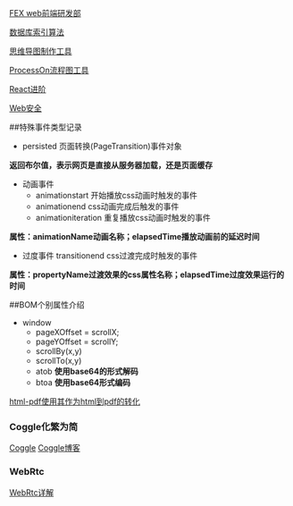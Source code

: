 [FEX web前端研发部](http://devfest14.qiniudn.com/Web/yog-framework-%E7%9B%B8%E5%AE%88%E9%BC%8E.pdf)

[数据库索引算法](http://blog.codinglabs.org/articles/theory-of-mysql-index.html)

[思维导图制作工具](https://app.wisemapping.com/c/maps/3/try)

[ProcessOn流程图工具](https://www.processon.com/diagrams)

[React进阶](http://yiminghe.me/learning-react/tutorial/zh-cn/advanced.html#/)

[Web安全](http://segmentfault.com/a/1190000003852910)

##特殊事件类型记录

+ persisted 页面转换(PageTransition)事件对象

**返回布尔值，表示网页是直接从服务器加载，还是页面缓存**
+ 动画事件
  - animationstart 开始播放css动画时触发的事件
  - animationend css动画完成后触发的事件
  - animationiteration 重复播放css动画时触发的事件

**属性：animationName动画名称；elapsedTime播放动画前的延迟时间**
+ 过度事件 transitionend css过渡完成时触发的事件

**属性：propertyName过渡效果的css属性名称；elapsedTime过度效果运行的时间**

##BOM个别属性介绍
+ window
  - pageXOffset = scrollX;
  - pageYOffset = scrollY;
  - scrollBy(x,y)
  - scrollTo(x,y)
  - atob **使用base64的形式解码**
  - btoa **使用base64形式编码**

[html-pdf使用其作为html到pdf的转化](https://www.npmjs.com/package/html-pdf#code-example)

### Coggle化繁为简

[Coggle](https://coggle.it/)
[Coggle博客](http://bloggle.coggle.it/)

### WebRtc

[WebRtc详解](http://segmentfault.com/a/1190000000733774)
